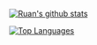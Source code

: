 <!-- ### Hi there 👋 -->

[![Ruan's github stats](https://github-readme-stats.vercel.app/api?username=ruanchaves&count_private=true&show_icons=true&theme=highcontrast)](https://github.com/anuraghazra/github-readme-stats)

[![Top Languages](https://github-readme-stats.vercel.app/api/top-langs/?username=ruanchaves&hide=Jupyter+Notebook&count_private=true&show_icons=true&theme=highcontrast)](https://github.com/anuraghazra/github-readme-stats)



<!--
**ruanchaves/ruanchaves** is a ✨ _special_ ✨ repository because its `README.md` (this file) appears on your GitHub profile.

Here are some ideas to get you started:

- 🔭 I’m currently working on ...
- 🌱 I’m currently learning ...
- 👯 I’m looking to collaborate on ...
- 🤔 I’m looking for help with ...
- 💬 Ask me about ...
- 📫 How to reach me: ...
- 😄 Pronouns: ...
- ⚡ Fun fact: ...
-->
